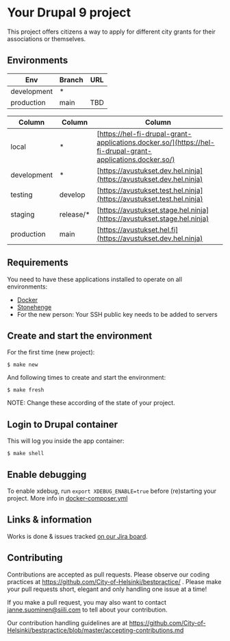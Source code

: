 # Your Drupal 9 project

This project offers citizens a way to apply for different city grants for their associations or themselves.

## Environments

Env | Branch | URL
--- |--------   | --
development | *   |
production | main   | TBD

Column | Column    | Column
------ |-----------| -----
local   | *         | [https://hel-fi-drupal-grant-applications.docker.so/](https://hel-fi-drupal-grant-applications.docker.so/)
development   | *         | [https://avustukset.dev.hel.ninja](https://avustukset.dev.hel.ninja)
testing   | develop   | [https://avustukset.test.hel.ninja](https://avustukset.test.hel.ninja)
staging   | release/* | [https://avustukset.stage.hel.ninja](https://avustukset.stage.hel.ninja)
production   | main      | [https://avustukset.hel.fi](https://avustukset.dev.hel.ninja)


## Requirements

You need to have these applications installed to operate on all environments:

- [Docker](https://github.com/druidfi/guidelines/blob/master/docs/docker.md)
- [Stonehenge](https://github.com/druidfi/stonehenge)
- For the new person: Your SSH public key needs to be added to servers

## Create and start the environment

For the first time (new project):

``
$ make new
``

And following times to create and start the environment:

``
$ make fresh
``

NOTE: Change these according of the state of your project.

## Login to Drupal container

This will log you inside the app container:

```
$ make shell
```

## Enable debugging
To enable xdebug, run `export XDEBUG_ENABLE=true` before (re)starting your project. More info in [docker-composer.yml](./docker-compose.yml)


## Links & information
Works is done & issues tracked [on our Jira board](https://helsinkisolutionoffice.atlassian.net/browse/AU).


## Contributing
Contributions are accepted as pull requests.  Please observe our coding
practices at <https://github.com/City-of-Helsinki/bestpractice/> .
Please make your pull requests short, elegant and only handling one
issue at a time!

If you make a pull request, you may also want to contact
janne.suominen@siili.com to tell about your contribution.

Our contribution handling guidelines are at
<https://github.com/City-of-Helsinki/bestpractice/blob/master/accepting-contributions.md>

##
